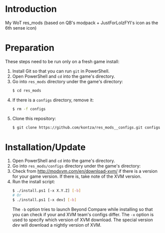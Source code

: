 # Introduction
My WoT res_mods (based on QB's modpack + JustForLolzFYI's icon as the 6th sense icon)

# Preparation
These steps need to be run only on a fresh game install:
1. Install Git so that you can run `git` in PowerShell.
1. Open PowerShell and `cd` into the game's directory.
1. Go into `res_mods` directory under the game's directory:
    ```bash
    $ cd res_mods
    ```
1. If there is a `configs` directory, remove it:
    ```bash
    $ rm -f configs
    ```
1. Clone this repository:
    ```bash
    $ git clone https://github.com/kontza/res_mods__configs.git configs
    ```

# Installation/Update
1. Open PowerShell and `cd` into the game's directory.
1. Go into `res_mods/configs` directory under the game's directory:
1. Check from http://modxvm.com/en/download-xvm/ if there is a version for your game version. If there is, take note of the XVM version.
1. Run the install script:
    ```bash
    $ ./install.ps1 [-x X.Y.Z] [-b]
    # Or
    $ ./install.ps1 [-x dev] [-b]
    ```
    The `-b` option tries to launch Beyond Compare while installing so that you can check if your and XVM team's configs differ. The `-x` option is used to specify which version of XVM download. The special version _dev_ will download a nightly version of XVM.